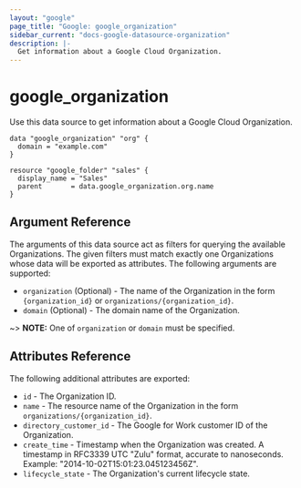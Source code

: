 ```yaml
---
layout: "google"
page_title: "Google: google_organization"
sidebar_current: "docs-google-datasource-organization"
description: |-
  Get information about a Google Cloud Organization.
---
```


# google\_organization

Use this data source to get information about a Google Cloud Organization.

```hcl
data "google_organization" "org" {
  domain = "example.com"
}

resource "google_folder" "sales" {
  display_name = "Sales"
  parent       = data.google_organization.org.name
}
```

## Argument Reference

The arguments of this data source act as filters for querying the available Organizations.
The given filters must match exactly one Organizations whose data will be exported as attributes.
The following arguments are supported:

* `organization` (Optional) - The name of the Organization in the form `{organization_id}` or `organizations/{organization_id}`.
* `domain` (Optional) - The domain name of the Organization.

~> **NOTE:** One of `organization` or `domain` must be specified.

## Attributes Reference

The following additional attributes are exported:

* `id` - The Organization ID.
* `name` - The resource name of the Organization in the form `organizations/{organization_id}`.
* `directory_customer_id` - The Google for Work customer ID of the Organization.
* `create_time` - Timestamp when the Organization was created. A timestamp in RFC3339 UTC "Zulu" format, accurate to nanoseconds. Example: "2014-10-02T15:01:23.045123456Z".
* `lifecycle_state` - The Organization's current lifecycle state.
